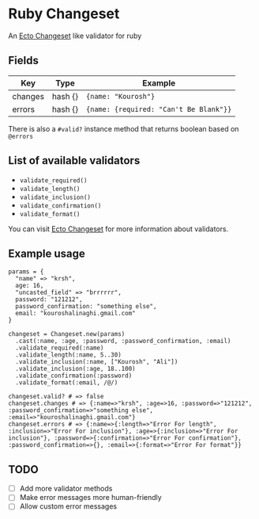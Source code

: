 # Ruby Changeset
An [Ecto Changeset](https://hexdocs.pm/ecto/Ecto.Changeset.html) like validator for ruby

## Fields
| Key | Type | Example |
| --- | ---- | ------- |
| changes | hash {} | `{name: "Kourosh"}` |
| errors | hash {} | `{name: {required: "Can't Be Blank"}}` |

There is also a `#valid?` instance method that returns boolean based on `@errors`

## List of available validators
* `validate_required()`
* `validate_length()`
* `validate_inclusion()`
* `validate_confirmation()`
* `validate_format()`

You can visit [Ecto Changeset](https://hexdocs.pm/ecto/Ecto.Changeset.html) for more information about validators.

## Example usage
```
params = {
  "name" => "krsh", 
  age: 16, 
  "uncasted_field" => "brrrrrr", 
  password: "121212", 
  password_confirmation: "something else",
  email: "kouroshalinaghi.gmail.com"
}

changeset = Changeset.new(params)
  .cast(:name, :age, :password, :password_confirmation, :email)
  .validate_required(:name)
  .validate_length(:name, 5..30)
  .validate_inclusion(:name, ["Kourosh", "Ali"])
  .validate_inclusion(:age, 18..100)
  .validate_confirmation(:password)
  .validate_format(:email, /@/)

changeset.valid? # => false
changeset.changes # => {:name=>"krsh", :age=>16, :password=>"121212", :password_confirmation=>"something else", :email=>"kouroshalinaghi.gmail.com"}
changeset.errors # => {:name=>{:length=>"Error For length", :inclusion=>"Error For inclusion"}, :age=>{:inclusion=>"Error For inclusion"}, :password=>{:confirmation=>"Error For confirmation"}, :password_confirmation=>{}, :email=>{:format=>"Error For format"}}
```

## TODO

- [ ] Add more validator methods
- [ ] Make error messages more human-friendly
- [ ] Allow custom error messages
